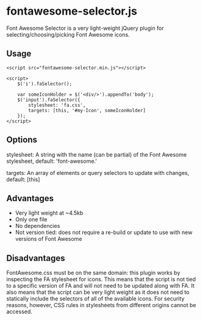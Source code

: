 fontawesome-selector.js
=======================

Font Awesome Selector is a very light-weight jQuery plugin for selecting/choosing/picking Font Awesome icons.

Usage
-----
	<script src="fontawesome-selector.min.js"></script>

	<script>
		$('i').faSelector();

		var someIconHolder = $('<div/>').appendTo('body');
		$('input').faSelector({
			stylesheet: 'fa.css',
			targets: [this, '#my-Icon', someIconHolder]
		});
	</script>

Options
-------

stylesheet: A string with the name (can be partial) of the Font Awesome stylesheet, default: 'font-awesome.'

targets: An array of elements or query selectors to update with changes, default: [this]

Advantages
----------

* Very light weight at ~4.5kb
* Only one file
* No dependencies
* Not version tied: does not require a re-build or update to use with new versions of Font Awesome

Disadvantages
-------------

FontAwesome.css must be on the same domain: this plugin works by inspecting the FA stylesheet for icons.  This means that the script is not tied to a specific version of FA and will not need to be updated along with FA.  It also means that the script can be very light weight as it does not need to statically include the selectors of all of the available icons.  For security reasons, however, CSS rules in stylesheets from different origins cannot be accessed.
